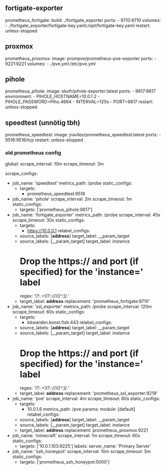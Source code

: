 ## fortigate-exporter
prometheus_fortigate:
build: ./fortigate_exporter
ports:
    - 9710:9710
volumes:
    - ./fortigate_exporter/fortigate-key.yaml:/opt/fortigate-key.yaml
restart: unless-stopped

## proxmox
prometheus_proxmox:
image: prompve/prometheus-pve-exporter
ports:
    - 9221:9221
volumes:
    - ./pve.yml:/etc/pve.yml

## pihole
  prometheus_pihole:
    image: ekofr/pihole-exporter:latest
    ports:
      - 9617:9617
    environment:
       - PIHOLE_HOSTNAME=10.0.1.2
       - PIHOLE_PASSWORD=Piho.4664
       - INTERVAL=120s
       - PORT=9617
    restart: unless-stopped

## speedtest (unnötig tbh)
  prometheus_speedtest:
    image: jraviles/prometheus_speedtest:latest
    ports:
      - 9516:9516/tcp
    restart: unless-stopped

### old prometheus config
global:
  scrape_interval: 10m
  scrape_timeout: 3m

scrape_configs:
- job_name: 'speedtest'
  metrics_path: /probe
  static_configs:
  - targets:
    - prometheus_speedtest:9516
- job_name: 'pihole'
  scrape_interval: 2m
  scrape_timeout: 1m
  static_configs:
    - targets: ['prometheus_pihole:9617']
- job_name: 'fortigate_exporter'
  metrics_path: /probe
  scrape_interval: 45s
  scrape_timeout: 30s
  static_configs:
    - targets:
      - https://10.0.0.1
  relabel_configs:
    - source_labels: [__address__]
      target_label: __param_target
    - source_labels: [__param_target]
      target_label: instance
      # Drop the https:// and port (if specified) for the 'instance=' label
      regex: '(?:.+)(?::\/\/)([^:]*).*'
    - target_label: __address__
      replacement: 'prometheus_fortigate:9710'
- job_name: 'ssl_exporter'
  metrics_path: /probe
  scrape_interval: 120m
  scrape_timeout: 60s
  static_configs:
    - targets:
      - bitwarden.konst.fish:443
  relabel_configs:
    - source_labels: [__address__]
      target_label: __param_target
    - source_labels: [__param_target]
      target_label: instance
      # Drop the https:// and port (if specified) for the 'instance=' label
      regex: '(?:.+)(?::\/\/)([^:]*).*'
    - target_label: __address__
      replacement: 'prometheus_ssl_exporter:9219'
- job_name: 'pve'
  scrape_interval: 4m
  scrape_timeout: 60s
  static_configs:
    - targets:
      - 10.0.1.6
  metrics_path: /pve
  params:
    module: [default]
  relabel_configs:
    - source_labels: [__address__]
      target_label: __param_target
    - source_labels: [__param_target]
      target_label: instance
    - target_label: __address__
      replacement: prometheus_proxmox:9221
- job_name: 'minecraft'
  scrape_interval: 1m
  scrape_timeout: 60s
  static_configs:
    - targets: ['10.0.1.103:9225']
      labels:
        server_name: 'Primary Server'
- job_name: 'ssh_honeypot'
  scrape_interval: 10m
  scrape_timeout: 5m
  static_configs:
    - targets: ['prometheus_ssh_honeypot:5000']